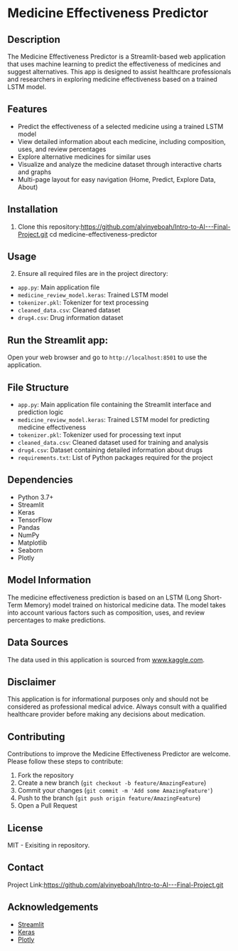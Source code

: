 # Medicine Effectiveness Predictor

## Description

The Medicine Effectiveness Predictor is a Streamlit-based web application that uses machine learning to predict the effectiveness of medicines and suggest alternatives. This app is designed to assist healthcare professionals and researchers in exploring medicine effectiveness based on a trained LSTM model.

## Features

- Predict the effectiveness of a selected medicine using a trained LSTM model
- View detailed information about each medicine, including composition, uses, and review percentages
- Explore alternative medicines for similar uses
- Visualize and analyze the medicine dataset through interactive charts and graphs
- Multi-page layout for easy navigation (Home, Predict, Explore Data, About)

## Installation

1. Clone this repository:https://github.com/alvinyeboah/Intro-to-AI---Final-Project.git
cd medicine-effectiveness-predictor
 ## Usage

2. Ensure all required files are in the project directory:
- `app.py`: Main application file
- `medicine_review_model.keras`: Trained LSTM model
- `tokenizer.pkl`: Tokenizer for text processing
- `cleaned_data.csv`: Cleaned dataset
- `drug4.csv`: Drug information dataset

## Run the Streamlit app:
Open your web browser and go to `http://localhost:8501` to use the application.

## File Structure

- `app.py`: Main application file containing the Streamlit interface and prediction logic
- `medicine_review_model.keras`: Trained LSTM model for predicting medicine effectiveness
- `tokenizer.pkl`: Tokenizer used for processing text input
- `cleaned_data.csv`: Cleaned dataset used for training and analysis
- `drug4.csv`: Dataset containing detailed information about drugs
- `requirements.txt`: List of Python packages required for the project

## Dependencies

- Python 3.7+
- Streamlit
- Keras
- TensorFlow
- Pandas
- NumPy
- Matplotlib
- Seaborn
- Plotly

## Model Information

The medicine effectiveness prediction is based on an LSTM (Long Short-Term Memory) model trained on historical medicine data. The model takes into account various factors such as composition, uses, and review percentages to make predictions.

## Data Sources

The data used in this application is sourced from www.kaggle.com. 

## Disclaimer

This application is for informational purposes only and should not be considered as professional medical advice. Always consult with a qualified healthcare provider before making any decisions about medication.

## Contributing

Contributions to improve the Medicine Effectiveness Predictor are welcome. Please follow these steps to contribute:

1. Fork the repository
2. Create a new branch (`git checkout -b feature/AmazingFeature`)
3. Commit your changes (`git commit -m 'Add some AmazingFeature'`)
4. Push to the branch (`git push origin feature/AmazingFeature`)
5. Open a Pull Request

## License

MIT - Exisiting in repository.

## Contact


Project Link:https://github.com/alvinyeboah/Intro-to-AI---Final-Project.git

## Acknowledgements

- [Streamlit](https://streamlit.io/)
- [Keras](https://keras.io/)
- [Plotly](https://plotly.com/)

